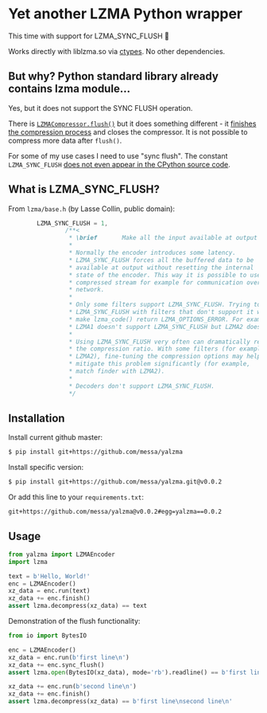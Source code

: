 Yet another LZMA Python wrapper
===============================

This time with support for LZMA_SYNC_FLUSH :tada:

Works directly with liblzma.so via [ctypes](https://docs.python.org/3/library/ctypes.html).
No other dependencies.


But why? Python standard library already contains lzma module…
--------------------------------------------------------------

Yes, but it does not support the SYNC FLUSH operation.

There is [`LZMACompressor.flush()`](https://docs.python.org/3/library/lzma.html#lzma.LZMACompressor.flush)
but it does something different - it
[finishes the compression process](https://github.com/python/cpython/blob/0353b4eaaf451ad463ce7eb3074f6b62d332f401/Modules/_lzmamodule.c#L568)
and closes the compressor.
It is not possible to compress more data after `flush()`.

For some of my use cases I need to use "sync flush". The constant `LZMA_SYNC_FLUSH`
[does not even appear in the CPython source code](https://github.com/python/cpython/search?q=LZMA_SYNC_FLUSH&unscoped_q=LZMA_SYNC_FLUSH).


What is LZMA_SYNC_FLUSH?
------------------------

From `lzma/base.h` (by Lasse Collin, public domain):

```c
        LZMA_SYNC_FLUSH = 1,
                /**<
                 * \brief       Make all the input available at output
                 *
                 * Normally the encoder introduces some latency.
                 * LZMA_SYNC_FLUSH forces all the buffered data to be
                 * available at output without resetting the internal
                 * state of the encoder. This way it is possible to use
                 * compressed stream for example for communication over
                 * network.
                 *
                 * Only some filters support LZMA_SYNC_FLUSH. Trying to use
                 * LZMA_SYNC_FLUSH with filters that don't support it will
                 * make lzma_code() return LZMA_OPTIONS_ERROR. For example,
                 * LZMA1 doesn't support LZMA_SYNC_FLUSH but LZMA2 does.
                 *
                 * Using LZMA_SYNC_FLUSH very often can dramatically reduce
                 * the compression ratio. With some filters (for example,
                 * LZMA2), fine-tuning the compression options may help
                 * mitigate this problem significantly (for example,
                 * match finder with LZMA2).
                 *
                 * Decoders don't support LZMA_SYNC_FLUSH.
                 */
```


Installation
------------

Install current github master:

```sh
$ pip install git+https://github.com/messa/yalzma
```

Install specific version:

```sh
$ pip install git+https://github.com/messa/yalzma.git@v0.0.2
```

Or add this line to your `requirements.txt`:

```
git+https://github.com/messa/yalzma@v0.0.2#egg=yalzma==0.0.2
```


Usage
-----

```python
from yalzma import LZMAEncoder
import lzma

text = b'Hello, World!'
enc = LZMAEncoder()
xz_data = enc.run(text)
xz_data += enc.finish()
assert lzma.decompress(xz_data) == text
```

Demonstration of the flush functionality:

```python
from io import BytesIO

enc = LZMAEncoder()
xz_data = enc.run(b'first line\n')
xz_data += enc.sync_flush()
assert lzma.open(BytesIO(xz_data), mode='rb').readline() == b'first line\n'

xz_data += enc.run(b'second line\n')
xz_data += enc.finish()
assert lzma.decompress(xz_data) == b'first line\nsecond line\n'
```
